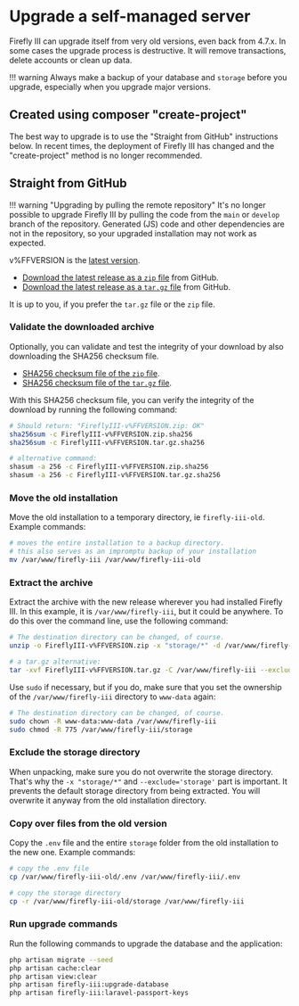 # Upgrade a self-managed server

Firefly III can upgrade itself from very old versions, even back from 4.7.x. In some cases the upgrade process is destructive. It will remove transactions, delete accounts or clean up data.

!!! warning
    Always make a backup of your database and `storage` before you upgrade, especially when you upgrade major versions.

## Created using composer "create-project"

The best way to upgrade is to use the "Straight from GitHub" instructions below. In recent times, the deployment of Firefly III has changed and the "create-project" method is no longer recommended. 

## Straight from GitHub

!!! warning "Upgrading by pulling the remote repository"
    It's no longer possible to upgrade Firefly III by pulling the code from the `main` or `develop` branch of the repository. Generated (JS) code and other dependencies are not in the repository, so your upgraded installation may not work as expected.

v%FFVERSION is the [latest version](https://version.firefly-iii.org/).

- [Download the latest release as a `zip` file](https://github.com/firefly-iii/firefly-iii/releases/download/v%FFVERSION/FireflyIII-v%FFVERSION.zip) from GitHub.
- [Download the latest release as a `tar.gz` file](https://github.com/firefly-iii/firefly-iii/releases/download/v%FFVERSION/FireflyIII-v%FFVERSION.tar.gz) from GitHub.

It is up to you, if you prefer the `tar.gz` file or the `zip` file.

### Validate the downloaded archive

Optionally, you can validate and test the integrity of your download by also downloading the SHA256 checksum file.

- [SHA256 checksum file of the `zip` file](https://github.com/firefly-iii/firefly-iii/releases/download/v%FFVERSION/FireflyIII-v%FFVERSION.zip.sha256).
- [SHA256 checksum file of the `tar.gz` file](https://github.com/firefly-iii/firefly-iii/releases/download/v%FFVERSION/FireflyIII-v%FFVERSION.tar.gz.sha256).

With this SHA256 checksum file, you can verify the integrity of the download by running the following command:

```bash
# Should return: "FireflyIII-v%FFVERSION.zip: OK"
sha256sum -c FireflyIII-v%FFVERSION.zip.sha256
sha256sum -c FireflyIII-v%FFVERSION.tar.gz.sha256

# alternative command:
shasum -a 256 -c FireflyIII-v%FFVERSION.zip.sha256
shasum -a 256 -c FireflyIII-v%FFVERSION.tar.gz.sha256
```

### Move the old installation

Move the old installation to a temporary directory, ie `firefly-iii-old`. Example commands:

```bash 
# moves the entire installation to a backup directory.
# this also serves as an impromptu backup of your installation
mv /var/www/firefly-iii /var/www/firefly-iii-old
```

### Extract the archive

Extract the archive with the new release wherever you had installed Firefly III. In this example, it is `/var/www/firefly-iii`, but it could be anywhere. To do this over the command line, use the following command:

```bash
# The destination directory can be changed, of course.
unzip -o FireflyIII-v%FFVERSION.zip -x "storage/*" -d /var/www/firefly-iii

# a tar.gz alternative:
tar -xvf FireflyIII-v%FFVERSION.tar.gz -C /var/www/firefly-iii --exclude='storage'
```

Use `sudo` if necessary, but if you do, make sure that you set the ownership of the `/var/www/firefly-iii` directory to `www-data` again:

```bash
# The destination directory can be changed, of course.
sudo chown -R www-data:www-data /var/www/firefly-iii
sudo chmod -R 775 /var/www/firefly-iii/storage
```

### Exclude the storage directory

When unpacking, make sure you do not overwrite the storage directory. That's why the `-x "storage/*"` and `--exclude='storage'` part is important. It prevents the default storage directory from being extracted. You will overwrite it anyway from the old installation directory.

### Copy over files from the old version

Copy the `.env` file and the entire `storage` folder from the old installation to the new one. Example commands:

```bash
# copy the .env file
cp /var/www/firefly-iii-old/.env /var/www/firefly-iii/.env

# copy the storage directory
cp -r /var/www/firefly-iii-old/storage /var/www/firefly-iii
```

### Run upgrade commands

Run the following commands to upgrade the database and the application:

```bash
php artisan migrate --seed
php artisan cache:clear
php artisan view:clear
php artisan firefly-iii:upgrade-database
php artisan firefly-iii:laravel-passport-keys
```
